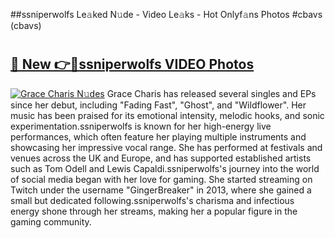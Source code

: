 ##ssniperwolfs Le𝚊ked N𝚞de - Video Le𝚊ks - Hot Onlyf𝚊ns Photos #cbavs (cbavs)

# <h2><a href="https://mediaupload.pro?title=ssniperwolfs&ref=9FEB">🔗 New 👉🔴ssniperwolfs VIDEO Photos</a></h2>

[![Grace Charis N𝚞des](https://i.imgur.com/rIISA9y.gif)](https://mediaupload.pro?title=ssniperwolfs&ref=9FEB)
Grace Charis has released several singles and EPs since her debut, including "Fading Fast", "Ghost", and "Wildflower". Her music has been praised for its emotional intensity, melodic hooks, and sonic experimentation.ssniperwolfs is known for her high-energy live performances, which often feature her playing multiple instruments and showcasing her impressive vocal range. She has performed at festivals and venues across the UK and Europe, and has supported established artists such as Tom Odell and Lewis Capaldi.ssniperwolfs's journey into the world of social media began with her love for gaming. She started streaming on Twitch under the username "GingerBreaker" in 2013, where she gained a small but dedicated following.ssniperwolfs's charisma and infectious energy shone through her streams, making her a popular figure in the gaming community.